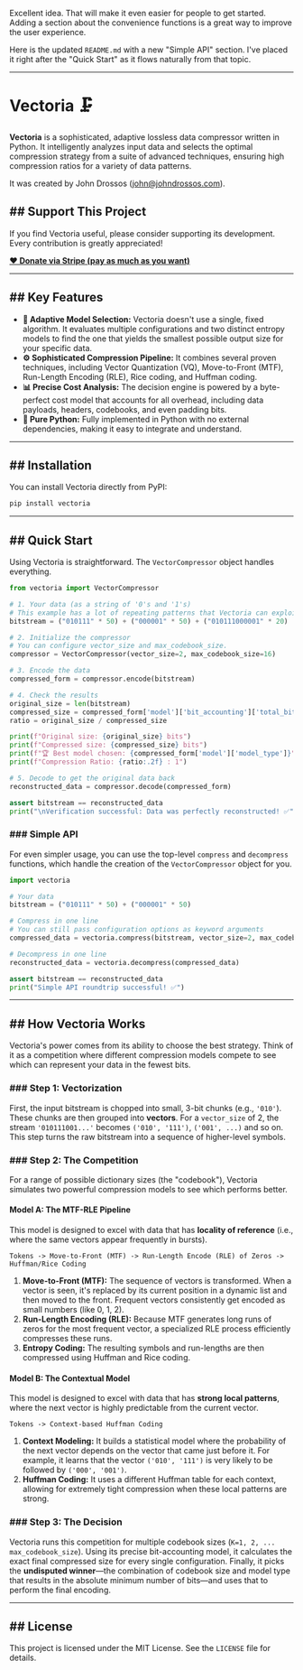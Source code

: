 Excellent idea. That will make it even easier for people to get started. Adding a section about the convenience functions is a great way to improve the user experience.

Here is the updated `README.md` with a new "Simple API" section. I've placed it right after the "Quick Start" as it flows naturally from that topic.

-----

# Vectoria 🗜️

[](https://pypi.org/project/vectoria/)
[](https://opensource.org/licenses/MIT)

**Vectoria** is a sophisticated, adaptive lossless data compressor written in Python. It intelligently analyzes input data and selects the optimal compression strategy from a suite of advanced techniques, ensuring high compression ratios for a variety of data patterns.

It was created by John Drossos ([john@johndrossos.com](mailto:john@johndrossos.com)).

## \#\# Support This Project

If you find Vectoria useful, please consider supporting its development. Every contribution is greatly appreciated\!

[**❤️ Donate via Stripe (pay as much as you want)**](https://buy.stripe.com/fZeeVA8dGfEc0XS4gi)

-----

## \#\# Key Features

  * **🧠 Adaptive Model Selection:** Vectoria doesn't use a single, fixed algorithm. It evaluates multiple configurations and two distinct entropy models to find the one that yields the smallest possible output size for your specific data.
  * **⚙️ Sophisticated Compression Pipeline:** It combines several proven techniques, including Vector Quantization (VQ), Move-to-Front (MTF), Run-Length Encoding (RLE), Rice coding, and Huffman coding.
  * **📊 Precise Cost Analysis:** The decision engine is powered by a byte-perfect cost model that accounts for all overhead, including data payloads, headers, codebooks, and even padding bits.
  * **🐍 Pure Python:** Fully implemented in Python with no external dependencies, making it easy to integrate and understand.

-----

## \#\# Installation

You can install Vectoria directly from PyPI:

```bash
pip install vectoria
```

-----

## \#\# Quick Start

Using Vectoria is straightforward. The `VectorCompressor` object handles everything.

```python
from vectoria import VectorCompressor

# 1. Your data (as a string of '0's and '1's)
# This example has a lot of repeating patterns that Vectoria can exploit.
bitstream = ("010111" * 50) + ("000001" * 50) + ("010111000001" * 20)

# 2. Initialize the compressor
# You can configure vector_size and max_codebook_size.
compressor = VectorCompressor(vector_size=2, max_codebook_size=16)

# 3. Encode the data
compressed_form = compressor.encode(bitstream)

# 4. Check the results
original_size = len(bitstream)
compressed_size = compressed_form['model']['bit_accounting']['total_bits']
ratio = original_size / compressed_size

print(f"Original size: {original_size} bits")
print(f"Compressed size: {compressed_size} bits")
print(f"🏆 Best model chosen: {compressed_form['model']['model_type']}")
print(f"Compression Ratio: {ratio:.2f} : 1")

# 5. Decode to get the original data back
reconstructed_data = compressor.decode(compressed_form)

assert bitstream == reconstructed_data
print("\nVerification successful: Data was perfectly reconstructed! ✅")

```

### \#\#\# Simple API

For even simpler usage, you can use the top-level `compress` and `decompress` functions, which handle the creation of the `VectorCompressor` object for you.

```python
import vectoria

# Your data
bitstream = ("010111" * 50) + ("000001" * 50)

# Compress in one line
# You can still pass configuration options as keyword arguments
compressed_data = vectoria.compress(bitstream, vector_size=2, max_codebook_size=8)

# Decompress in one line
reconstructed_data = vectoria.decompress(compressed_data)

assert bitstream == reconstructed_data
print("Simple API roundtrip successful! ✅")
```

-----

## \#\# How Vectoria Works

Vectoria's power comes from its ability to choose the best strategy. Think of it as a competition where different compression models compete to see which can represent your data in the fewest bits.

### \#\#\# Step 1: Vectorization

First, the input bitstream is chopped into small, 3-bit chunks (e.g., `'010'`). These chunks are then grouped into **vectors**. For a `vector_size` of 2, the stream `'010111001...'` becomes `('010', '111')`, `('001', ...)` and so on. This step turns the raw bitstream into a sequence of higher-level symbols.

### \#\#\# Step 2: The Competition

For a range of possible dictionary sizes (the "codebook"), Vectoria simulates two powerful compression models to see which performs better.

#### **Model A: The MTF-RLE Pipeline**

This model is designed to excel with data that has **locality of reference** (i.e., where the same vectors appear frequently in bursts).

`Tokens -> Move-to-Front (MTF) -> Run-Length Encode (RLE) of Zeros -> Huffman/Rice Coding`

1.  **Move-to-Front (MTF):** The sequence of vectors is transformed. When a vector is seen, it's replaced by its current position in a dynamic list and then moved to the front. Frequent vectors consistently get encoded as small numbers (like 0, 1, 2).
2.  **Run-Length Encoding (RLE):** Because MTF generates long runs of zeros for the most frequent vector, a specialized RLE process efficiently compresses these runs.
3.  **Entropy Coding:** The resulting symbols and run-lengths are then compressed using Huffman and Rice coding.

#### **Model B: The Contextual Model**

This model is designed to excel with data that has **strong local patterns**, where the next vector is highly predictable from the current vector.

`Tokens -> Context-based Huffman Coding`

1.  **Context Modeling:** It builds a statistical model where the probability of the next vector depends on the vector that came just before it. For example, it learns that the vector `('010', '111')` is very likely to be followed by `('000', '001')`.
2.  **Huffman Coding:** It uses a different Huffman table for each context, allowing for extremely tight compression when these local patterns are strong.

### \#\#\# Step 3: The Decision

Vectoria runs this competition for multiple codebook sizes (`K=1, 2, ... max_codebook_size`). Using its precise bit-accounting model, it calculates the exact final compressed size for every single configuration. Finally, it picks the **undisputed winner**—the combination of codebook size and model type that results in the absolute minimum number of bits—and uses that to perform the final encoding.

-----

## \#\# License

This project is licensed under the MIT License. See the `LICENSE` file for details.